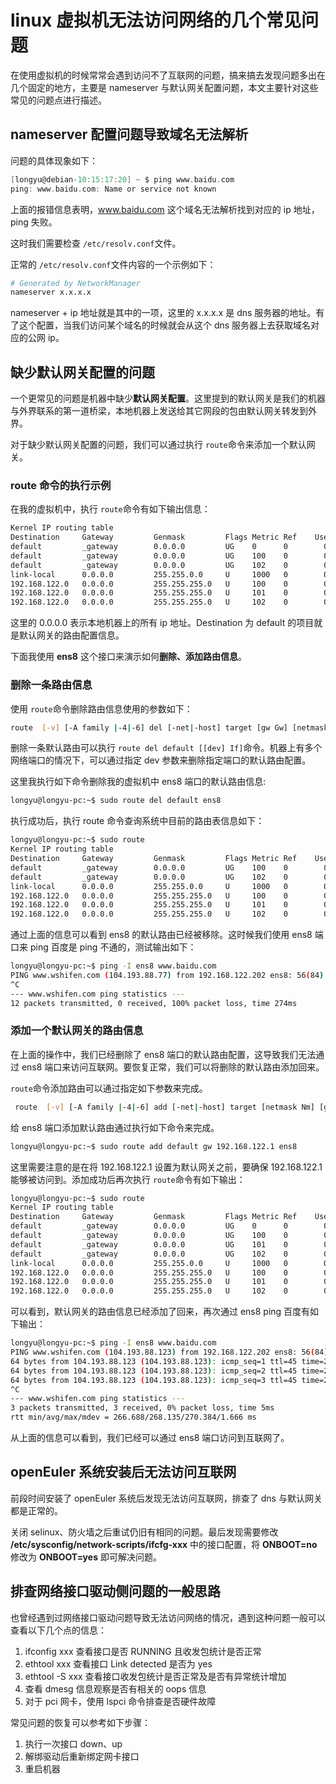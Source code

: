 # linux 虚拟机无法访问网络的几个常见问题
在使用虚拟机的时候常常会遇到访问不了互联网的问题，搞来搞去发现问题多出在几个固定的地方，主要是 nameserver 与默认网关配置问题，本文主要针对这些常见的问题点进行描述。

## nameserver 配置问题导致域名无法解析
问题的具体现象如下：

```c
[longyu@debian-10:15:17:20] ~ $ ping www.baidu.com
ping: www.baidu.com: Name or service not known
```
上面的报错信息表明，www.baidu.com 这个域名无法解析找到对应的 ip 地址，ping 失败。

这时我们需要检查 ```/etc/resolv.conf```文件。

正常的 ```/etc/resolv.conf```文件内容的一个示例如下：
```bash
# Generated by NetworkManager
nameserver x.x.x.x
```
nameserver + ip 地址就是其中的一项，这里的 x.x.x.x 是 dns 服务器的地址。有了这个配置，当我们访问某个域名的时候就会从这个 dns 服务器上去获取域名对应的公网 ip。

## 缺少默认网关配置的问题
一个更常见的问题是机器中缺少**默认网关配置**。这里提到的默认网关是我们的机器与外界联系的第一道桥梁，本地机器上发送给其它网段的包由默认网关转发到外界。

对于缺少默认网关配置的问题，我们可以通过执行 ```route```命令来添加一个默认网关。

### route 命令的执行示例
在我的虚拟机中，执行 ```route```命令有如下输出信息：

```bash
Kernel IP routing table
Destination     Gateway         Genmask         Flags Metric Ref    Use Iface
default         _gateway        0.0.0.0         UG    0      0        0 ens8
default         _gateway        0.0.0.0         UG    100    0        0 ens3
default         _gateway        0.0.0.0         UG    102    0        0 ens9
link-local      0.0.0.0         255.255.0.0     U     1000   0        0 ens3
192.168.122.0   0.0.0.0         255.255.255.0   U     100    0        0 ens3
192.168.122.0   0.0.0.0         255.255.255.0   U     101    0        0 ens8
192.168.122.0   0.0.0.0         255.255.255.0   U     102    0        0 ens9
```
这里的 0.0.0.0 表示本地机器上的所有 ip 地址。Destination 为 default 的项目就是默认网关的路由配置信息。

下面我使用 **ens8** 这个接口来演示如何**删除、添加路由信息**。

### 删除一条路由信息
使用 ```route```命令删除路由信息使用的参数如下：

```bash
route  [-v] [-A family |-4|-6] del [-net|-host] target [gw Gw] [netmask Nm] [metric M] [[dev] If]
```
删除一条默认路由可以执行 ```route del default [[dev] If]```命令。机器上有多个网络端口的情况下，可以通过指定 dev 参数来删除指定端口的默认路由配置。

这里我执行如下命令删除我的虚拟机中 ens8 端口的默认路由信息:

```bash
longyu@longyu-pc:~$ sudo route del default ens8
```
执行成功后，执行 route 命令查询系统中目前的路由表信息如下：

```bash
longyu@longyu-pc:~$ sudo route
Kernel IP routing table
Destination     Gateway         Genmask         Flags Metric Ref    Use Iface
default         _gateway        0.0.0.0         UG    100    0        0 ens3
default         _gateway        0.0.0.0         UG    102    0        0 ens9
link-local      0.0.0.0         255.255.0.0     U     1000   0        0 ens3
192.168.122.0   0.0.0.0         255.255.255.0   U     100    0        0 ens3
192.168.122.0   0.0.0.0         255.255.255.0   U     101    0        0 ens8
192.168.122.0   0.0.0.0         255.255.255.0   U     102    0        0 ens9
```
通过上面的信息可以看到 ens8 的默认路由已经被移除。这时候我们使用 ens8 端口来 ping 百度是 ping 不通的，测试输出如下：

```bash
longyu@longyu-pc:~$ ping -I ens8 www.baidu.com
PING www.wshifen.com (104.193.88.77) from 192.168.122.202 ens8: 56(84) bytes of data.
^C
--- www.wshifen.com ping statistics ---
12 packets transmitted, 0 received, 100% packet loss, time 274ms
```
### 添加一个默认网关的路由信息
在上面的操作中，我们已经删除了 ens8 端口的默认路由配置，这导致我们无法通过 ens8 端口来访问互联网。要恢复正常，我们可以将删除的默认路由添加回来。

```route```命令添加路由可以通过指定如下参数来完成。

```bash
 route  [-v] [-A family |-4|-6] add [-net|-host] target [netmask Nm] [gw Gw] [metric N] [mss M] [window W] [irtt I] [reject] [mod] [dyn] [reinstate] [[dev] If]
```
给 ens8 端口添加默认路由通过执行如下命令来完成。

```bash
longyu@longyu-pc:~$ sudo route add default gw 192.168.122.1 ens8
```
这里需要注意的是在将 192.168.122.1 设置为默认网关之前，要确保 192.168.122.1 能够被访问到。添加成功后再次执行 ```route```命令有如下输出：

```bash
longyu@longyu-pc:~$ sudo route
Kernel IP routing table
Destination     Gateway         Genmask         Flags Metric Ref    Use Iface
default         _gateway        0.0.0.0         UG    0      0        0 ens8
default         _gateway        0.0.0.0         UG    100    0        0 ens3
default         _gateway        0.0.0.0         UG    101    0        0 ens8
default         _gateway        0.0.0.0         UG    102    0        0 ens9
link-local      0.0.0.0         255.255.0.0     U     1000   0        0 ens3
192.168.122.0   0.0.0.0         255.255.255.0   U     100    0        0 ens3
192.168.122.0   0.0.0.0         255.255.255.0   U     101    0        0 ens8
192.168.122.0   0.0.0.0         255.255.255.0   U     102    0        0 ens9
```
可以看到，默认网关的路由信息已经添加了回来，再次通过 ens8 ping 百度有如下输出：

```bash
longyu@longyu-pc:~$ ping -I ens8 www.baidu.com
PING www.wshifen.com (104.193.88.123) from 192.168.122.202 ens8: 56(84) bytes of data.
64 bytes from 104.193.88.123 (104.193.88.123): icmp_seq=1 ttl=45 time=267 ms
64 bytes from 104.193.88.123 (104.193.88.123): icmp_seq=2 ttl=45 time=267 ms
64 bytes from 104.193.88.123 (104.193.88.123): icmp_seq=3 ttl=45 time=270 ms
^C
--- www.wshifen.com ping statistics ---
3 packets transmitted, 3 received, 0% packet loss, time 5ms
rtt min/avg/max/mdev = 266.688/268.135/270.384/1.666 ms
```
从上面的信息可以看到，我们已经可以通过 ens8 端口访问到互联网了。

## openEuler 系统安装后无法访问互联网
前段时间安装了 openEuler 系统后发现无法访问互联网，排查了 dns 与默认网关都是正常的。

关闭 selinux、防火墙之后重试仍旧有相同的问题。最后发现需要修改 **/etc/sysconfig/network-scripts/ifcfg-xxx** 中的接口配置，将 **ONBOOT=no** 修改为 **ONBOOT=yes** 即可解决问题。

## 排查网络接口驱动侧问题的一般思路
也曾经遇到过网络接口驱动问题导致无法访问网络的情况，遇到这种问题一般可以查看以下几个点的信息：

1. ifconfig xxx 查看接口是否 RUNNING 且收发包统计是否正常
2. ethtool xxx 查看接口 Link detected 是否为 yes
3. ethtool -S xxx 查看接口收发包统计是否正常及是否有异常统计增加
4. 查看 dmesg 信息观察是否有相关的 oops 信息
5. 对于 pci 网卡，使用 lspci 命令排查是否硬件故障

常见问题的恢复可以参考如下步骤：

1. 执行一次接口 down、up
2. 解绑驱动后重新绑定网卡接口
3. 重启机器
